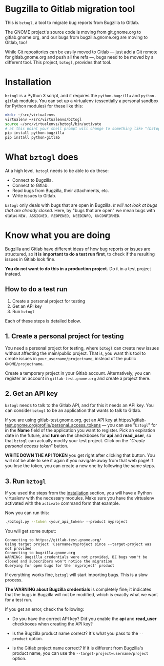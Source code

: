 Bugzilla to Gitlab migration tool
=================================

This is `bztogl`, a tool to migrate bug reports from Bugzilla to Gitlab.

The GNOME project's source code is moving from git.gnome.org to
gitlab.gnome.org, and our bugs from bugzilla.gnome.org are moving to
Gitlab, too!

While Git repositories can be easily moved to Gitlab — just add a Git
remote for gitlab.gnome.org and push all the refs —, bugs need to be
moved by a different tool.  This project, `bztogl`, provides that
tool.

# Installation

`bztogl` is a Python 3 script, and it requires the `python-bugzilla`
and `python-gitlab` modules.  You can set up a virtualenv (essentially
a personal sandbox for Python modules) for these like this:

```sh
mkdir ~/src/virtualenvs
virtualenv ~/src/virtualenvs/bztogl
source ~/src/virtualenvs/bztogl/bin/activate
# at this point your shell prompt will change to something like "(bztogl) $_"
pip install python-bugzilla
pip install python-gitlab
```

# What `bztogl` does

At a high level, `bztogl` needs to be able to do these:

* Connect to Bugzilla.
* Connect to Gitlab.
* Read bugs from Bugzilla, their attachments, etc.
* Write issues to Gitlab.

`bztogl` only deals with bugs that are open in Bugzilla.  *It will not
look at bugs that are already closed.*  Here, by "bugs that are open"
we mean bugs with status `NEW, ASSIGNED, REOPENED, NEEDINFO,
UNCONFIRMED`.

# Know what you are doing

Bugzilla and Gitlab have different ideas of how bug reports or issues
are structured, so **it is important to do a test run first**, to
check if the resulting issues in Gitlab look fine.

**You do not want to do this in a production project.**  Do it in a
test project instead.

## How to do a test run

1. Create a personal project for testing
2. Get an API key
3. Run `bztogl`

Each of these steps is detailed below.

## 1. Create a personal project for testing

You need a personal project for testing, where `bztogl` can create
new issues without affecting the main/public project.  That is, you
want this tool to create issues in `your_username/projectname`,
instead of the public `GNOME/projectname`.

Create a temporary project in your Gitlab account.  Alternatively, you
can register an account in `gitlab-test.gnome.org` and create a
project there.

## 2. Get an API key

`bztogl` needs to talk to the Gitlab API, and for this it needs an API
key.  You can consider `bztogl` to be an application that wants to
talk to Gitlab.

If you are using gitlab-test.gnome.org, get an API key at
https://gitlab-test.gnome.org/profile/personal_access_tokens — you can
use "`bztogl`" for in the **Name** field of the application you want
to register.  Pick an expiration date in the future, and **turn on**
the checkboxes for **api** and **read_user**, so that `bztogl` can
actually modify your test project.  Click on the "*Create personal
access token*" button.

**WRITE DOWN THE API TOKEN** you get right after clicking that
button.  You will not be able to see it again if you navigate away
from that web page!  If you lose the token, you can create a new one
by following the same steps.

## 3. Run `bztogl`

If you used the steps from the [installation] section, you will have a
Python virtualenv with the necessary modules.  Make sure you have the
virtualenv activated with the `activate` command form that example.

Now you can run this:

```sh
./bztogl.py --token <your_api_token> --product myproject
```

You will get some output:

```
Connecting to https://gitlab-test.gnome.org/
Using target project 'username/myproject since --target-project was not provided
Connecting to bugzilla.gnome.org
WARNING: Bugzilla credentials were not provided, BZ bugs won't be closed and subscribers won't notice the migration
Querying for open bugs for the 'myproject' product
```

If everything works fine, `bztogl` will start importing bugs.  This is
a slow process.

**The WARNING about Bugzilla credentials** is completely fine; it
indicates that the bugs in Bugzilla will not be modified, which is
exactly what we want for a test run.

If you get an error, check the following:

* Do you have the correct API key?  Did you enable the **api** and
**read_user** checkboxes when creating the API key?

* Is the Bugzilla product name correct?  It's what you pass to the
`--product` option.

* Is the Gitlab project name correct?  If it is different from
Bugzilla's product name, you can use the
`--target-project=username/project` option.

[installation]: #installation
